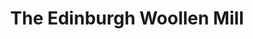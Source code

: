 ---
title: "The Edinburgh Woollen Mill"
url: /christchurch/the-edinburgh-woollen-mill/
shop: clothes
---